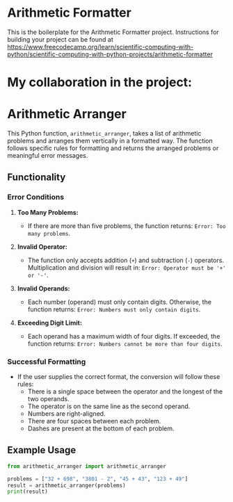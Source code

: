 # Arithmetic Formatter

This is the boilerplate for the Arithmetic Formatter project. Instructions for building your project can be found at https://www.freecodecamp.org/learn/scientific-computing-with-python/scientific-computing-with-python-projects/arithmetic-formatter


# My collaboration in the project:

# Arithmetic Arranger

This Python function, `arithmetic_arranger`, takes a list of arithmetic problems and arranges them vertically in a formatted way. The function follows specific rules for formatting and returns the arranged problems or meaningful error messages.

## Functionality

### Error Conditions

1. **Too Many Problems:**
   - If there are more than five problems, the function returns: `Error: Too many problems`.

2. **Invalid Operator:**
   - The function only accepts addition (`+`) and subtraction (`-`) operators. Multiplication and division will result in: `Error: Operator must be '+' or '-'`.

3. **Invalid Operands:**
   - Each number (operand) must only contain digits. Otherwise, the function returns: `Error: Numbers must only contain digits`.

4. **Exceeding Digit Limit:**
   - Each operand has a maximum width of four digits. If exceeded, the function returns: `Error: Numbers cannot be more than four digits`.

### Successful Formatting

- If the user supplies the correct format, the conversion will follow these rules:
  - There is a single space between the operator and the longest of the two operands.
  - The operator is on the same line as the second operand.
  - Numbers are right-aligned.
  - There are four spaces between each problem.
  - Dashes are present at the bottom of each problem.

## Example Usage

```python
from arithmetic_arranger import arithmetic_arranger

problems = ["32 + 698", "3801 - 2", "45 + 43", "123 + 49"]
result = arithmetic_arranger(problems)
print(result)
